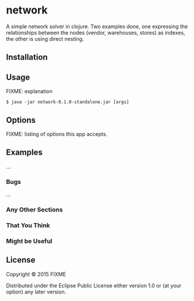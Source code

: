 # network

A simple network solver in clojure.  Two examples done, one expressing the relationships between 
the nodes (vendor, warehouses, stores) as indexes, the other is using direct nesting.

## Installation


## Usage

FIXME: explanation

    $ java -jar network-0.1.0-standalone.jar [args]

## Options

FIXME: listing of options this app accepts.

## Examples

...

### Bugs

...

### Any Other Sections
### That You Think
### Might be Useful

## License

Copyright © 2015 FIXME

Distributed under the Eclipse Public License either version 1.0 or (at
your option) any later version.
